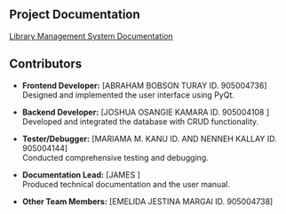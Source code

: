 ## Project Documentation

[Library Management System Documentation](PROJECT%20DOCUMENTATION%20DOC.docx)

## Contributors

- **Frontend Developer:** [ABRAHAM BOBSON TURAY ID. 905004736]  
  Designed and implemented the user interface using PyQt.

- **Backend Developer:** [JOSHUA OSANGIE KAMARA ID. 905004108 ]  
  Developed and integrated the database with CRUD functionality.

- **Tester/Debugger:** [MARIAMA M. KANU ID.  AND NENNEH KALLAY ID. 905004144]  
  Conducted comprehensive testing and debugging.

- **Documentation Lead:** [JAMES ]  
  Produced technical documentation and the user manual.

- **Other Team Members:** [EMELIDA JESTINA MARGAI ID. 905004738]

